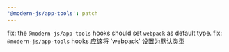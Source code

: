 ```yaml
---
'@modern-js/app-tools': patch
---
```


fix: the `@modern-js/app-tools` hooks should set `webpack` as default type.
fix: `@modern-js/app-tools` hooks 应该将 'webpack' 设置为默认类型
